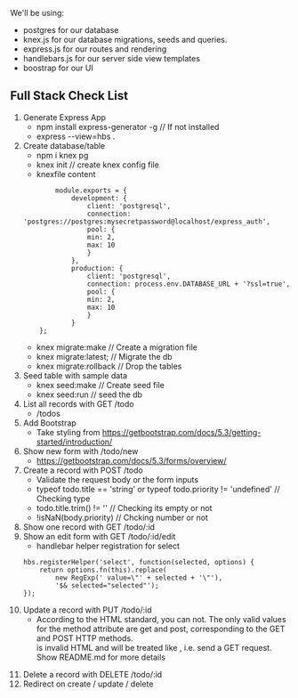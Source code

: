 We'll be using:
* postgres for our database
* knex.js for our database migrations, seeds and queries.
* express.js for our routes and rendering
* handlebars.js for our server side view templates
* boostrap for our UI

## Full Stack Check List
1. Generate Express App
    - npm install express-generator -g          // If not installed
    - express --view=hbs .
2. Create database/table
    - npm i knex pg
    - knex init                                 // create knex config file
    - knexfile content
    ```
            module.exports = {
                development: {
                    client: 'postgresql',
                    connection: 'postgres://postgres:mysecretpassword@localhost/express_auth',
                    pool: {
                    min: 2,
                    max: 10
                    }
                },
                production: {
                    client: 'postgresql',
                    connection: process.env.DATABASE_URL + '?ssl=true',
                    pool: {
                    min: 2,
                    max: 10
                    }
                }
        };
    ```
    - knex migrate:make <migration file name>   // Create a migration file
    - knex migrate:latest;                      // Migrate the db
    - knex migrate:rollback                     // Drop the tables
3. Seed table with sample data
    - knex seed:make <seed file name>           // Create seed file
    - knex seed:run                             // seed the db
4. List all records with GET /todo
    - /todos
5. Add Bootstrap
    - Take styling from https://getbootstrap.com/docs/5.3/getting-started/introduction/
6. Show new form with /todo/new
    - https://getbootstrap.com/docs/5.3/forms/overview/
7. Create a record with POST /todo
    - Validate the request body or the form inputs
    - typeof todo.title == 'string' or typeof todo.priority != 'undefined'  // Checking type
    - todo.title.trim() != ''  // Checking its empty or not
    - !isNaN(body.priority) // Chcking number or not
8. Show one record with GET /todo/:id
9. Show an edit form with GET /todo/:id/edit
    - handlebar helper registration for select
    ```
    hbs.registerHelper('select', function(selected, options) {
        return options.fn(this).replace(
            new RegExp(' value=\"' + selected + '\"'),
            '$& selected="selected"');
    });
    ```
10. Update a record with PUT /todo/:id
    - According to the HTML standard, you can not. The only valid values for the method attribute are get and post, corresponding to the GET and POST HTTP methods. <form method="put"> is invalid HTML and will be treated like <form>, i.e. send a GET request.
    Show README.md for more details
11. Delete a record with DELETE /todo/:id
12. Redirect on create / update / delete 